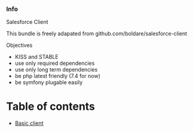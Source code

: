 ### Info

Salesforce Client

This bundle is freely adapated from github.com/boldare/salesforce-client

Objectives

- KISS and STABLE
- use only required dependencies
- use only long term dependencies
- be php latest friendly (7.4 for now)
- be symfony plugable easily

Table of contents
==

* [Basic client](doc/SalesforceClient.md)